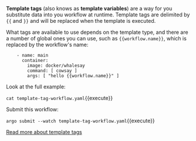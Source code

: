 **Template tags** (also knows as **template variables**) are a way for you substitute data into you workflow at runtime. Template tags are delimited by `{{`
and `}}` and will be replaced when the template is executed.

What tags are available to use depends on the template type, and there are a number of global ones you can use, such as `{{workflow.name}}`, which is replaced by the workflow's name:

```
    - name: main
      container:
        image: docker/whalesay
        command: [ cowsay ]
        args: [ "hello {{workflow.name}}" ]
```

Look at the full example:

`cat template-tag-workflow.yaml`{{execute}}

Submit this workflow:

`argo submit --watch template-tag-workflow.yaml`{{execute}}


[Read more about template tags](https://argoproj.github.io/argo-workflows/variables/)